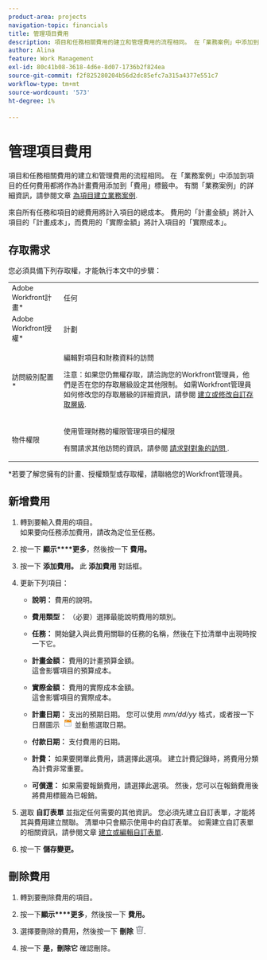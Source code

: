```yaml
---
product-area: projects
navigation-topic: financials
title: 管理項目費用
description: 項目和任務相關費用的建立和管理費用的流程相同。 在「業務案例」中添加到項目的任何費用都將作為計畫費用添加到「費用」標籤中。 有關「業務案例」的詳細資訊，請參閱建立專案的業務案例一文。
author: Alina
feature: Work Management
exl-id: 80c41b08-3618-4d6e-8d07-1736b2f824ea
source-git-commit: f2f825280204b56d2dc85efc7a315a4377e551c7
workflow-type: tm+mt
source-wordcount: '573'
ht-degree: 1%

---
```


# 管理項目費用

項目和任務相關費用的建立和管理費用的流程相同。 在「業務案例」中添加到項目的任何費用都將作為計畫費用添加到「費用」標籤中。 有關「業務案例」的詳細資訊，請參閱文章 [為項目建立業務案例](../../../manage-work/projects/define-a-business-case/create-business-case.md).

來自所有任務和項目的總費用將計入項目的總成本。 費用的「計畫金額」將計入項目的「計畫成本」，而費用的「實際金額」將計入項目的「實際成本」。

## 存取需求

您必須具備下列存取權，才能執行本文中的步驟：

<table style="table-layout:auto"> 
 <col> 
 <col> 
 <tbody> 
  <tr> 
   <td role="rowheader">Adobe Workfront計畫*</td> 
   <td> <p>任何</p> </td> 
  </tr> 
  <tr> 
   <td role="rowheader">Adobe Workfront授權*</td> 
   <td> <p>計劃 </p> </td> 
  </tr> 
  <tr> 
   <td role="rowheader">訪問級別配置*</td> 
   <td> <p>編輯對項目和財務資料的訪問</p> <p>注意：如果您仍無權存取，請洽詢您的Workfront管理員，他們是否在您的存取層級設定其他限制。 如需Workfront管理員如何修改您的存取層級的詳細資訊，請參閱 <a href="../../../administration-and-setup/add-users/configure-and-grant-access/create-modify-access-levels.md" class="MCXref xref">建立或修改自訂存取層級</a>.</p> </td> 
  </tr> 
  <tr> 
   <td role="rowheader">物件權限</td> 
   <td> <p>使用管理財務的權限管理項目的權限</p> <p>有關請求其他訪問的資訊，請參閱 <a href="../../../workfront-basics/grant-and-request-access-to-objects/request-access.md" class="MCXref xref">請求對對象的訪問 </a>.</p> </td> 
  </tr> 
 </tbody> 
</table>

&#42;若要了解您擁有的計畫、授權類型或存取權，請聯絡您的Workfront管理員。

## 新增費用

1. 轉到要輸入費用的項目。\
   如果要向任務添加費用，請改為定位至任務。 
1. 按一下 **顯示****更多**，然後按一下 **費用。**
1. 按一下 **添加費用。**
此 
**添加費用** 對話框。
1. 更新下列項目：

   * **說明：** 費用的說明。

   * **費用類型：** （必要）選擇最能說明費用的類別。
   * **任務：** 開始鍵入與此費用關聯的任務的名稱，然後在下拉清單中出現時按一下它。
   * **計畫金額：** 費用的計畫預算金額。\
      這會影響項目的預算成本。

   * **實際金額：** 費用的實際成本金額。\
      這會影響項目的實際成本。

   * **計畫日期：** 支出的預期日期。 您可以使用 *mm/dd/yy* 格式，或者按一下日曆圖示  ![](assets/calendar-icon.png) 並動態選取日期。

   * **付款日期：** 支付費用的日期。
   * **計費：** 如果要開單此費用，請選擇此選項。 建立計費記錄時，將費用分類為計費非常重要。
   * **可償還：** 如果需要報銷費用，請選擇此選項。 然後，您可以在報銷費用後將費用標籤為已報銷。

1. 選取 **自訂表單** 並指定任何需要的其他資訊。 您必須先建立自訂表單，才能將其與費用建立關聯。 清單中只會顯示使用中的自訂表單。 如需建立自訂表單的相關資訊，請參閱文章 [建立或編輯自訂表單](../../../administration-and-setup/customize-workfront/create-manage-custom-forms/create-or-edit-a-custom-form.md).

1. 按一下 **儲存變更。**

## 刪除費用

1. 轉到要刪除費用的項目。
1. 按一下&#x200B;**顯示****更多**，然後按一下 **費用。**
1. 選擇要刪除的費用，然後按一下 **刪除** ![刪除](assets/delete.png).

1. 按一下 **是，刪除它** 確認刪除。 
